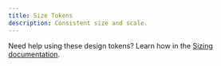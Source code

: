 ```yaml
---
title: Size Tokens
description: Consistent size and scale.
---
```


Need help using these design tokens? Learn how in the [Sizing documentation](/design/size/).

<token-table category="size" />
